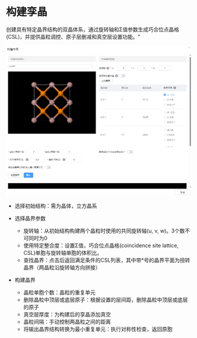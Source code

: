 # 构建孪晶
创建具有特定晶界结构的双晶体系，通过旋转轴和Σ值参数生成巧合位点晶格(CSL)，并提供晶粒调控、原子层删减和真空层设置功能。"

![build_twin](.././nested/qstudio_build_twin.png)

- 选择初始结构：需为晶体，立方晶系

- 选择晶界参数
  - 旋转轴：从初始结构构建两个晶粒时使用的共同旋转轴(u, v, w)。3个数不可同时为0
  - 使用特定整合度：设置Σ值，巧合位点晶格(coincidence site lattice, CSL)单胞与旋转轴单胞的体积比。
  - 查找晶界：点击后返回满足条件的CSL列表，其中带*号的晶界平面为扭转晶界（两晶粒沿旋转轴方向拼接）

- 构建晶界
  - 晶粒单胞个数：晶粒的重复单元
  - 删除晶粒中顶层或底层原子：根据设置的层间距，删除晶粒中顶层或底层的原子
  - 真空层厚度：为构建后的孪晶添加真空
  - 晶粒间隔：手动控制两晶粒之间的距离
  - 将输出晶界结构转换为最小重复单元：执行对称性检查，返回原胞